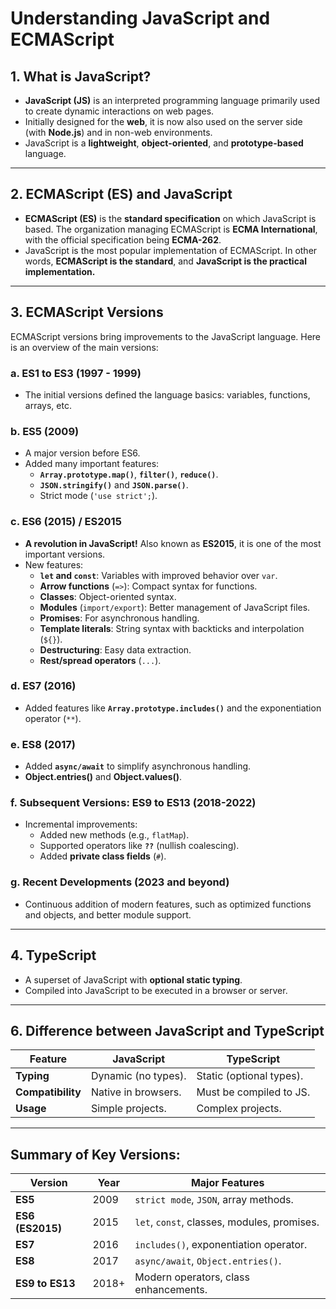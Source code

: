 # Understanding JavaScript and ECMAScript

## **1. What is JavaScript?**

- **JavaScript (JS)** is an interpreted programming language primarily used to create dynamic interactions on web pages.
- Initially designed for the **web**, it is now also used on the server side (with **Node.js**) and in non-web environments.
- JavaScript is a **lightweight**, **object-oriented**, and **prototype-based** language.

---

## **2. ECMAScript (ES) and JavaScript**

- **ECMAScript (ES)** is the **standard specification** on which JavaScript is based. The organization managing ECMAScript is **ECMA International**, with the official specification being **ECMA-262**.
- JavaScript is the most popular implementation of ECMAScript. In other words, **ECMAScript is the standard**, and **JavaScript is the practical implementation.**

---

## **3. ECMAScript Versions**

ECMAScript versions bring improvements to the JavaScript language. Here is an overview of the main versions:

### **a. ES1 to ES3 (1997 - 1999)**
- The initial versions defined the language basics: variables, functions, arrays, etc.

### **b. ES5 (2009)**
- A major version before ES6.
- Added many important features:
  - **`Array.prototype.map()`**, **`filter()`**, **`reduce()`**.
  - **`JSON.stringify()`** and **`JSON.parse()`**.
  - Strict mode (`'use strict';`).

### **c. ES6 (2015) / ES2015**
- **A revolution in JavaScript!** Also known as **ES2015**, it is one of the most important versions.
- New features:
  - **`let` and `const`**: Variables with improved behavior over `var`.
  - **Arrow functions** (`=>`): Compact syntax for functions.
  - **Classes**: Object-oriented syntax.
  - **Modules** (`import/export`): Better management of JavaScript files.
  - **Promises**: For asynchronous handling.
  - **Template literals**: String syntax with backticks and interpolation (`${}`).
  - **Destructuring**: Easy data extraction.
  - **Rest/spread operators** (`...`).

### **d. ES7 (2016)**
- Added features like **`Array.prototype.includes()`** and the exponentiation operator (`**`).

### **e. ES8 (2017)**
- Added **`async/await`** to simplify asynchronous handling.
- **Object.entries()** and **Object.values()**.

### **f. Subsequent Versions: ES9 to ES13 (2018-2022)**
- Incremental improvements:
  - Added new methods (e.g., `flatMap`).
  - Supported operators like **`??`** (nullish coalescing).
  - Added **private class fields** (`#`).

### **g. Recent Developments (2023 and beyond)**
- Continuous addition of modern features, such as optimized functions and objects, and better module support.

---

## **4. TypeScript**

- A superset of JavaScript with **optional static typing**.
- Compiled into JavaScript to be executed in a browser or server.

---

## **6. Difference between JavaScript and TypeScript**

| **Feature**         | **JavaScript**              | **TypeScript**              |
|---------------------|-----------------------------|-----------------------------|
| **Typing**          | Dynamic (no types).         | Static (optional types).    |
| **Compatibility**   | Native in browsers.         | Must be compiled to JS.     |
| **Usage**           | Simple projects.            | Complex projects.           |

---

## **Summary of Key Versions:**

| **Version**    | **Year**  | **Major Features**                              |
|----------------|-----------|-------------------------------------------------|
| **ES5**        | 2009      | `strict mode`, `JSON`, array methods.           |
| **ES6 (ES2015)**| 2015      | `let`, `const`, classes, modules, promises.     |
| **ES7**        | 2016      | `includes()`, exponentiation operator.          |
| **ES8**        | 2017      | `async/await`, `Object.entries()`.              |
| **ES9 to ES13**| 2018+     | Modern operators, class enhancements.           |


